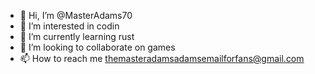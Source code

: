 - 👋 Hi, I’m @MasterAdams70
- 👀 I’m interested in codin
- 🌱 I’m currently learning rust
- 💞️ I’m looking to collaborate on games
- 📫 How to reach me themasteradamsadamsemailforfans@gmail.com

<!---
MasterAdams70/MasterAdams70 is a ✨ special ✨ repository because its `README.html5

` (this file) appears on your GitHub profile.
You can click the Preview link to take a look at your changes.
--->
